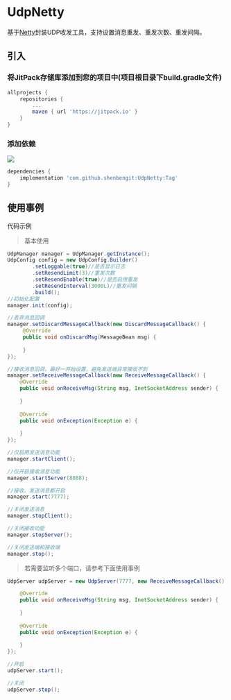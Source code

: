 # UdpNetty
基于[Netty](https://github.com/netty/netty)封装UDP收发工具，支持设置消息重发、重发次数、重发间隔。
## 引入

### 将JitPack存储库添加到您的项目中(项目根目录下build.gradle文件)
```gradle
allprojects {
    repositories {
        ...
        maven { url 'https://jitpack.io' }
    }
}
```
### 添加依赖
[![](https://jitpack.io/v/shenbengit/UdpNetty.svg)](https://jitpack.io/#shenbengit/UdpNetty)
```gradle
dependencies {
    implementation 'com.github.shenbengit:UdpNetty:Tag'
}
```
## 使用事例
代码示例
>  基本使用
```java
UdpManager manager = UdpManager.getInstance();
UdpConfig config = new UdpConfig.Builder()
        .setLoggable(true)//是否显示日志
        .setResendLimit(3)//重发次数
        .setResendEnable(true)//是否启用重发
        .setResendInterval(3000L)//重发间隔
        .build();
//初始化配置
manager.init(config);

//丢弃消息回调
manager.setDiscardMessageCallback(new DiscardMessageCallback() {
     @Override
     public void onDiscardMsg(MessageBean msg) {
                
     }
});

//接收消息回调，最好一开始设置，避免发送端异常接收不到
manager.setReceiveMessageCallback(new ReceiveMessageCallback() {
    @Override
    public void onReceiveMsg(String msg, InetSocketAddress sender) {
                
    }
    
    @Override
    public void onException(Exception e) {
    
    }
});

//仅启用发送消息功能
manager.startClient();

//仅开启接收消息功能
manager.startServer(8888);

//接收、发送消息都开启
manager.start(7777);

//关闭发送消息
manager.stopClient();

//关闭接收功能
manager.stopServer();

//关闭发送端和接收端
manager.stop();

```

>  若需要监听多个端口，请参考下面使用事例
```java
UdpServer udpServer = new UdpServer(7777, new ReceiveMessageCallback() {

    @Override
    public void onReceiveMsg(String msg, InetSocketAddress sender) {
                
    }
    
    @Override
    public void onException(Exception e) {
    
    }
});

//开启
udpServer.start();

//关闭
udpServer.stop();

```
